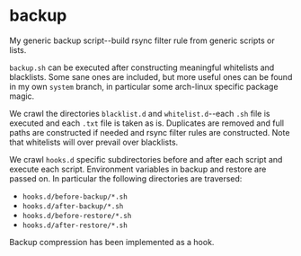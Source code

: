 # backup

My generic backup script--build rsync filter rule from generic scripts or lists.

`backup.sh` can be executed after constructing meaningful whitelists and blacklists. Some sane ones are included, but more useful ones can be found in my own `system` branch, in particular some arch-linux specific package magic.

We crawl the directories `blacklist.d` and `whitelist.d`--each `.sh` file is executed and each `.txt` file is taken as is. Duplicates are removed and full paths are constructed if needed and rsync filter rules are constructed. Note that whitelists will over prevail over blacklists.

We crawl `hooks.d` specific subdirectories before and after each script and execute each script. Environment variables in backup and restore are passed on. In particular the following directories are traversed:
- `hooks.d/before-backup/*.sh`
- `hooks.d/after-backup/*.sh`
- `hooks.d/before-restore/*.sh`
- `hooks.d/after-restore/*.sh`

Backup compression has been implemented as a hook.
